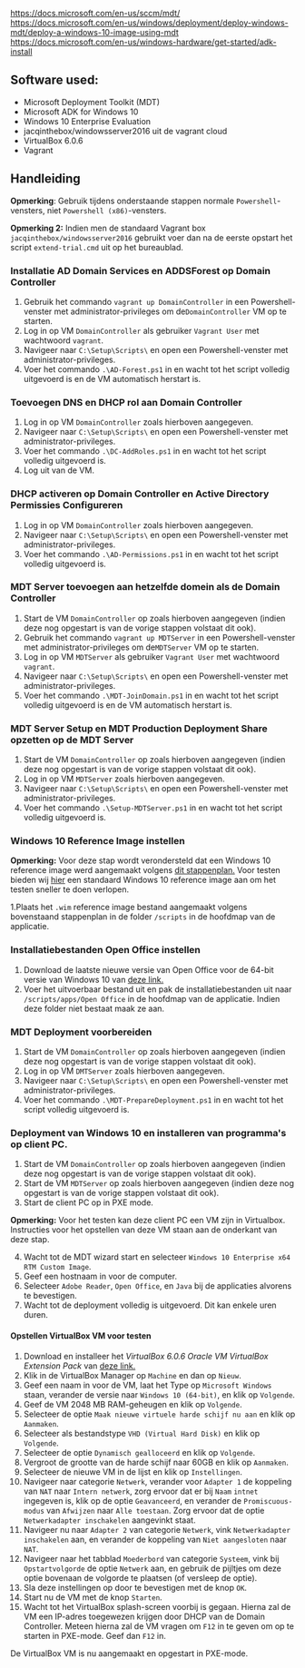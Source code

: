 https://docs.microsoft.com/en-us/sccm/mdt/
https://docs.microsoft.com/en-us/windows/deployment/deploy-windows-mdt/deploy-a-windows-10-image-using-mdt
https://docs.microsoft.com/en-us/windows-hardware/get-started/adk-install

## Software used: 
- Microsoft Deployment Toolkit (MDT)
- Microsoft ADK for Windows 10
- Windows 10 Enterprise Evaluation
- jacqinthebox/windowsserver2016 uit de vagrant cloud
- VirtualBox 6.0.6
- Vagrant

## Handleiding

**Opmerking**: Gebruik tijdens onderstaande stappen normale `Powershell`-vensters, niet `Powershell (x86)`-vensters.

**Opmerking 2:** Indien men de standaard Vagrant box `jacqinthebox/windowsserver2016` gebruikt voer dan na de eerste opstart het script `extend-trial.cmd` uit op het bureaublad.

### Installatie AD Domain Services en ADDSForest op Domain Controller
1. Gebruik het commando `vagrant up DomainController` in een Powershell-venster met administrator-privileges om de`DomainController` VM op te starten.
2. Log in op VM `DomainController` als gebruiker `Vagrant User` met wachtwoord `vagrant`.
3. Navigeer naar `C:\Setup\Scripts\` en open een Powershell-venster met administrator-privileges.
4. Voer het commando `.\AD-Forest.ps1` in en wacht tot het script volledig uitgevoerd is en de VM automatisch herstart is.

### Toevoegen DNS en DHCP rol aan Domain Controller
1. Log in op VM `DomainController` zoals hierboven aangegeven.
2. Navigeer naar `C:\Setup\Scripts\` en open een Powershell-venster met administrator-privileges.
3. Voer het commando `.\DC-AddRoles.ps1` in en wacht tot het script volledig uitgevoerd is.
4. Log uit van de VM.

### DHCP activeren op Domain Controller en Active Directory Permissies Configureren
1. Log in op VM `DomainController` zoals hierboven aangegeven.
2. Navigeer naar `C:\Setup\Scripts\` en open een Powershell-venster met administrator-privileges.
3. Voer het commando `.\AD-Permissions.ps1` in en wacht tot het script volledig uitgevoerd is.

### MDT Server toevoegen aan hetzelfde domein als de Domain Controller
1. Start de VM `DomainController` op zoals hierboven aangegeven (indien deze nog opgestart is van de vorige stappen volstaat dit ook).
2. Gebruik het commando `vagrant up MDTServer` in een Powershell-venster met administrator-privileges om de`MDTServer` VM op te starten.
3. Log in op VM `MDTServer` als gebruiker `Vagrant User` met wachtwoord `vagrant`.
4. Navigeer naar `C:\Setup\Scripts\` en open een Powershell-venster met administrator-privileges.
4. Voer het commando `.\MDT-JoinDomain.ps1` in en wacht tot het script volledig uitgevoerd is en de VM automatisch herstart is.

### MDT Server Setup en MDT Production Deployment Share opzetten op de MDT Server
1. Start de VM `DomainController` op zoals hierboven aangegeven (indien deze nog opgestart is van de vorige stappen volstaat dit ook).
2. Log in op VM `MDTServer` zoals hierboven aangegeven.
3. Navigeer naar `C:\Setup\Scripts\` en open een Powershell-venster met administrator-privileges.
4. Voer het commando `.\Setup-MDTServer.ps1` in en wacht tot het script volledig uitgevoerd is.

### Windows 10 Reference Image instellen

**Opmerking:** Voor deze stap wordt verondersteld dat een Windows 10 reference image werd aangemaakt volgens [dit stappenplan.](https://docs.microsoft.com/en-us/windows/deployment/deploy-windows-mdt/create-a-windows-10-reference-image) Voor testen bieden wij [hier](https://mega.nz/#!OAYBlQBC!zA8NJ35Z4k_WMWHeZqz4yJkKnE62HZZvolW7M1X5Z9E) een standaard Windows 10 reference image aan om het testen sneller te doen verlopen.

1.Plaats het `.wim` reference image bestand aangemaakt volgens bovenstaand stappenplan in de folder `/scripts` in de hoofdmap van de applicatie. 

### Installatiebestanden Open Office instellen
1. Download de laatste nieuwe versie van Open Office voor de 64-bit versie van Windows 10 van [deze link.](https://www.openoffice.org/nl/download/)
2. Voer het uitvoerbaar bestand uit en pak de installatiebestanden uit naar `/scripts/apps/Open Office` in de hoofdmap van de applicatie. Indien deze folder niet bestaat maak ze aan.

### MDT Deployment voorbereiden
1. Start de VM `DomainController` op zoals hierboven aangegeven (indien deze nog opgestart is van de vorige stappen volstaat dit ook).
2. Log in op VM `DMTServer` zoals hierboven aangegeven.
3. Navigeer naar `C:\Setup\Scripts\` en open een Powershell-venster met administrator-privileges.
4. Voer het commando `.\MDT-PrepareDeployment.ps1` in en wacht tot het script volledig uitgevoerd is.

### Deployment van Windows 10 en installeren van programma's op client PC.
1. Start de VM `DomainController` op zoals hierboven aangegeven (indien deze nog opgestart is van de vorige stappen volstaat dit ook).
2. Start de VM `MDTServer` op zoals hierboven aangegeven (indien deze nog opgestart is van de vorige stappen volstaat dit ook).
3. Start de client PC op in PXE mode.

**Opmerking:** Voor het testen kan deze client PC een VM zijn in Virtualbox. Instructies voor het opstellen van deze VM staan aan de onderkant van deze stap.

4. Wacht tot de MDT wizard start en selecteer `Windows 10 Enterprise x64 RTM Custom Image`.
5. Geef een hostnaam in voor de computer.
6. Selecteer `Adobe Reader`, `Open Office`, en `Java` bij de applicaties alvorens te bevestigen.
7. Wacht tot de deployment volledig is uitgevoerd. Dit kan enkele uren duren.

#### Opstellen VirtualBox VM voor testen

1. Download en installeer het *VirtualBox 6.0.6 Oracle VM VirtualBox Extension Pack* van [deze link.](https://download.virtualbox.org/virtualbox/6.0.6/Oracle_VM_VirtualBox_Extension_Pack-6.0.6.vbox-extpack)
2. Klik in de VirtualBox Manager op `Machine` en dan op `Nieuw`.
3. Geef een naam in voor de VM, laat het Type op `Microsoft Windows` staan, verander de versie naar `Windows 10 (64-bit)`, en klik op `Volgende`.
4. Geef de VM 2048 MB RAM-geheugen en klik op `Volgende`.
5. Selecteer de optie `Maak nieuwe virtuele harde schijf nu aan` en klik op `Aanmaken`.
6. Selecteer als bestandstype `VHD (Virtual Hard Disk)` en klik op `Volgende`.
7. Selecteer de optie `Dynamisch gealloceerd` en klik op `Volgende`.
8. Vergroot de grootte van de harde schijf naar 60GB en klik op `Aanmaken`.
9. Selecteer de nieuwe VM in de lijst en klik op `Instellingen`.
10. Navigeer naar categorie `Netwerk`, verander voor `Adapter 1` de koppeling van `NAT` naar `Intern netwerk`, zorg ervoor dat er bij `Naam` `intnet` ingegeven is, klik op de optie `Geavanceerd`, en verander de `Promiscuous-modus` van `Afwijzen` naar `Alle toestaan`. Zorg ervoor dat de optie `Netwerkadapter inschakelen` aangevinkt staat.
11. Navigeer nu naar `Adapter 2` van categorie `Netwerk`, vink `Netwerkadapter inschakelen` aan, en verander de koppeling van `Niet aangesloten` naar `NAT`.
12. Navigeer naar het tabblad `Moederbord` van categorie `Systeem`, vink bij `Opstartvolgorde` de optie `Netwerk` aan, en gebruik de pijltjes om deze optie bovenaan de volgorde te plaatsen (of versleep de optie).
13. Sla deze instellingen op door te bevestigen met de knop `OK`.
14. Start nu de VM met de knop `Starten`.
15. Wacht tot het VirtualBox splash-screen voorbij is gegaan. Hierna zal de VM een IP-adres toegewezen krijgen door DHCP van de Domain Controller. Meteen hierna zal de VM vragen om `F12` in te geven om op te starten in PXE-mode. Geef dan `F12` in.

De VirtualBox VM is nu aangemaakt en opgestart in PXE-mode.
